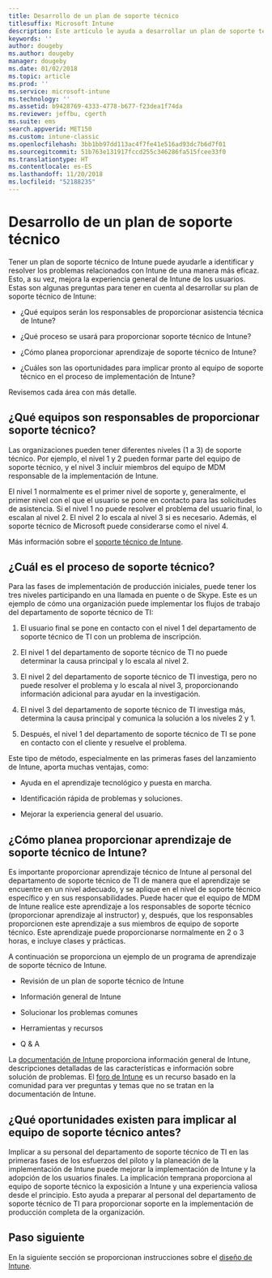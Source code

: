```yaml
---
title: Desarrollo de un plan de soporte técnico
titlesuffix: Microsoft Intune
description: Este artículo le ayuda a desarrollar un plan de soporte técnico de Intune para una implementación de Microsoft Intune.
keywords: ''
author: dougeby
ms.author: dougeby
manager: dougeby
ms.date: 01/02/2018
ms.topic: article
ms.prod: ''
ms.service: microsoft-intune
ms.technology: ''
ms.assetid: b9428769-4333-4778-b677-f23dea1f74da
ms.reviewer: jeffbu, cgerth
ms.suite: ems
search.appverid: MET150
ms.custom: intune-classic
ms.openlocfilehash: 3bb1bb97dd113ac4f7fe41e516ad93dc7b6d7f01
ms.sourcegitcommit: 51b763e131917fccd255c346286fa515fcee33f0
ms.translationtype: HT
ms.contentlocale: es-ES
ms.lasthandoff: 11/20/2018
ms.locfileid: "52188235"
---
```

# <a name="develop-a-support-plan"></a>Desarrollo de un plan de soporte técnico

Tener un plan de soporte técnico de Intune puede ayudarle a identificar y resolver los problemas relacionados con Intune de una manera más eficaz. Esto, a su vez, mejora la experiencia general de Intune de los usuarios. Estas son algunas preguntas para tener en cuenta al desarrollar su plan de soporte técnico de Intune:

-   ¿Qué equipos serán los responsables de proporcionar asistencia técnica de Intune?

-   ¿Qué proceso se usará para proporcionar soporte técnico de Intune?

-   ¿Cómo planea proporcionar aprendizaje de soporte técnico de Intune?

-   ¿Cuáles son las oportunidades para implicar pronto al equipo de soporte técnico en el proceso de implementación de Intune?

Revisemos cada área con más detalle.

## <a name="which-teams-are-responsible-for-providing-support"></a>¿Qué equipos son responsables de proporcionar soporte técnico?

Las organizaciones pueden tener diferentes niveles (1 a 3) de soporte técnico. Por ejemplo, el nivel 1 y 2 pueden formar parte del equipo de soporte técnico, y el nivel 3 incluir miembros del equipo de MDM responsable de la implementación de Intune.

El nivel 1 normalmente es el primer nivel de soporte y, generalmente, el primer nivel con el que el usuario se pone en contacto para las solicitudes de asistencia. Si el nivel 1 no puede resolver el problema del usuario final, lo escalan al nivel 2. El nivel 2 lo escala al nivel 3 si es necesario. Además, el soporte técnico de Microsoft puede considerarse como el nivel 4.

Más información sobre el [soporte técnico de Intune](/intune/get-support).

## <a name="what-is-the-support-process"></a>¿Cuál es el proceso de soporte técnico?

Para las fases de implementación de producción iniciales, puede tener los tres niveles participando en una llamada en puente o de Skype. Este es un ejemplo de cómo una organización puede implementar los flujos de trabajo del departamento de soporte técnico de TI:

1.  El usuario final se pone en contacto con el nivel 1 del departamento de soporte técnico de TI con un problema de inscripción.

2.  El nivel 1 del departamento de soporte técnico de TI no puede determinar la causa principal y lo escala al nivel 2.

3.  El nivel 2 del departamento de soporte técnico de TI investiga, pero no puede resolver el problema y lo escala al nivel 3, proporcionando información adicional para ayudar en la investigación.

4.  El nivel 3 del departamento de soporte técnico de TI investiga más, determina la causa principal y comunica la solución a los niveles 2 y 1.

5.  Después, el nivel 1 del departamento de soporte técnico de TI se pone en contacto con el cliente y resuelve el problema.

Este tipo de método, especialmente en las primeras fases del lanzamiento de Intune, aporta muchas ventajas, como:

-   Ayuda en el aprendizaje tecnológico y puesta en marcha.

-   Identificación rápida de problemas y soluciones.

-   Mejorar la experiencia general del usuario.

## <a name="how-you-plan-to-provide-intune-support-training"></a>¿Cómo planea proporcionar aprendizaje de soporte técnico de Intune?

Es importante proporcionar aprendizaje técnico de Intune al personal del departamento de soporte técnico de TI de manera que el aprendizaje se encuentre en un nivel adecuado, y se aplique en el nivel de soporte técnico específico y en sus responsabilidades. Puede hacer que el equipo de MDM de Intune realice este aprendizaje a los responsables de soporte técnico (proporcionar aprendizaje al instructor) y, después, que los responsables proporcionen este aprendizaje a sus miembros de equipo de soporte técnico. Este aprendizaje puede proporcionarse normalmente en 2 o 3 horas, e incluye clases y prácticas.

A continuación se proporciona un ejemplo de un programa de aprendizaje de soporte técnico de Intune.

-   Revisión de un plan de soporte técnico de Intune

-   Información general de Intune

-   Solucionar los problemas comunes

-   Herramientas y recursos

-   Q & A

La [documentación de Intune](https://docs.microsoft.com/intune/) proporciona información general de Intune, descripciones detalladas de las características e información sobre solución de problemas. El [foro de Intune](https://social.technet.microsoft.com/Forums/home) es un recurso basado en la comunidad para ver preguntas y temas que no se tratan en la documentación de Intune.

## <a name="what-opportunities-are-there-to-involve-the-support-team-earlier"></a>¿Qué oportunidades existen para implicar al equipo de soporte técnico antes?

Implicar a su personal del departamento de soporte técnico de TI en las primeras fases de los esfuerzos del piloto y la planeación de la implementación de Intune puede mejorar la implementación de Intune y la adopción de los usuarios finales. La implicación temprana proporciona al equipo de soporte técnico la exposición a Intune y una experiencia valiosa desde el principio. Esto ayuda a preparar al personal del departamento de soporte técnico de TI para proporcionar soporte en la implementación de producción completa de la organización.

## <a name="next-step"></a>Paso siguiente

En la siguiente sección se proporcionan instrucciones sobre el [diseño de Intune](planning-guide-design.md).
